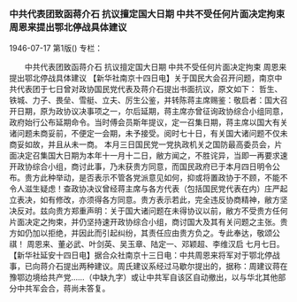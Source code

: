 ### 中共代表团致函蒋介石  抗议擅定国大日期  中共不受任何片面决定拘束  周恩来提出鄂北停战具体建议

1946-07-17
第1版()
专栏：

　　中共代表团致函蒋介石
    抗议擅定国大日期
    中共不受任何片面决定拘束
    周恩来提出鄂北停战具体建议
    【新华社南京十四日电】关于国民大会召开问题，南京中共代表团于七日曾对政协国民党代表及蒋介石提出书面抗议，原文如下：
    哲生、铁城、力子、畏垒、雪艇、立夫、厉生公鉴，并转陈蒋主席赐鉴：敬启者：国大召开日期，原为政协议决事项之一，尔后延期，蒋主席亦曾征询政协综合小组同意，政府始行公布延期命令。当时傅会员斯年提议，定一召集日期，蒋主席以国大有关诸问题未商妥前，不便定一会期，未予接受。阅时七十日，有关国大诸问题不仅未商妥如故，并且从未一商。
    本月三日国民党一党执政机关之国防最高委员会，片面决定召集国大日期为本年十一月十二日，敝方闻之，不胜诧异，当即一再要求速开政协综合小组，商讨此事，乃未获贵方同意，而国民政府已于本月四日明令公布。贵方此种举动，是否表示不管各党派意见如何，抑或将置政协于不顾，不能不令人滋生疑虑！查政协决议曾经蒋主席与各方代表（包括国民党代表在内）庄严起立表决，如有修改，亦须得各方同意。贵方表示若此，完全违反协商精神，敝方坚决反对。兹向贵方郑重声明：关于国大诸问题在未得协议以前，敝方不受贵方任何片面决定之拘束，并仍坚持速开政协综合小组，商讨国大及其有关问题之主张。贵方如仍加以拒绝，并因此而引起纠纷，其责任应由贵方负之。专此奉达，敬颂公祺！
    周恩来、董必武、叶剑英、吴玉章、陆定一、邓颖超、李维汉启  七月七日。
    【新华社延安十四日电】据合众社南京十三日电：中共周恩来将军对于鄂北停战事，已向蒋介石提出两种建议。周氏建议系经过马歇尔提出的，据称：周建议蒋在豫鄂边境给共产党……（中缺九字）或让中共军自该区自动撤出，以与华北其他部分中共军会合，蒋尚未答复。
